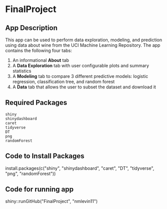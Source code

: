 # FinalProject

## App Description
This app can be used to perform data exploration, modeling, and prediction using data about wine from the UCI Machine Learning Repository. The app contains the following four tabs:  

1. An informational **About** tab
2. A **Data Exploration** tab with user configurable plots and summary statistics
3. A **Modeling** tab to compare 3 different predictive models: logistic regression, classification tree, and random forest
4. A **Data** tab that allows the user to subset the dataset and download it

## Required Packages
`shiny`  
`shinydashboard`  
`caret`  
`tidyverse`  
`DT`  
`png`  
`randomForest`  

## Code to Install Packages
install.packages(c("shiny", "shinydashboard", "caret", "DT", "tidyverse", "png", "randomForest"))

## Code for running app
shiny::runGitHub("FinalProject", "nmlevin11")
